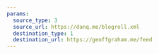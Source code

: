 ```yaml
---
params:
  source_type: 3
  source_url: https://danq.me/blogroll.xml
  destination_type: 1
  destination_url: https://geoffgraham.me/feed
---
```

